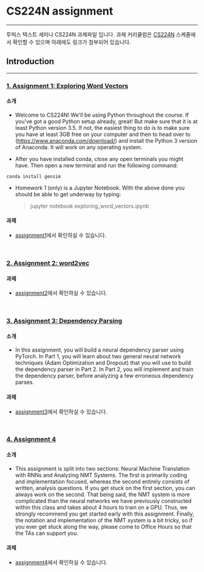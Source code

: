 # CS224N assignment
---------------

 투빅스 텍스트 세미나 CS224N 과제파일 입니다. 과제 커리큘럼은 [CS224N](https://web.stanford.edu/class/archive/cs/cs224n/cs224n.1194/index.html#schedule) 스케줄에서 확인할 수 있으며 아래에도 링크가 첨부되어 있습니다. 
<br/>

## Introduction
---------------
### [1. Assignment 1: Exploring Word Vectors](https://web.stanford.edu/class/archive/cs/cs224n/cs224n.1194/assignments/a1_preview/exploring_word_vectors.html)
#### 소개
- Welcome to CS224N! We'll be using Python throughout the course. If you've got a good Python setup already, great! But make sure that it is at least Python version 3.5. If not, the easiest thing to do is to make sure you have at least 3GB free on your computer and then to head over to (https://www.anaconda.com/download/) and install the Python 3 version of Anaconda. It will work on any operating system. 

- After you have installed conda, close any open terminals you might have. Then open a new terminal and run the following command:

```
conda install gensim
```
- Homework 1 (only) is a Jupyter Notebook. With the above done you should be able to get underway by typing:

  > jupyter notebook exploring_word_vectors.ipynb
  
#### 과제
- [assignment1](https://github.com/Tobigs-team/Text-Seminar/tree/master/assignment/assignment1)에서 확인하실 수 있습니다.
<br/>

### [2. Assignment 2: word2vec](https://web.stanford.edu/class/archive/cs/cs224n/cs224n.1194/assignments/a2.pdf)
#### 과제
- [assignment2](https://github.com/Tobigs-team/Text-Seminar/tree/master/assignment/assignment2)에서 확인하실 수 있습니다.
<br/>

### [3. Assignment 3: Dependency Parsing](https://web.stanford.edu/class/archive/cs/cs224n/cs224n.1194/assignments/a3.pdf)
#### 소개
- In this assignment, you will build a neural dependency parser using PyTorch. In Part 1, you will learn
about two general neural network techniques (Adam Optimization and Dropout) that you will use to build
the dependency parser in Part 2. In Part 2, you will implement and train the dependency parser, before
analyzing a few erroneous dependency parses.

#### 과제
- [assignment3](https://github.com/Tobigs-team/Text-Seminar/tree/master/assignment/assignment3)에서 확인하실 수 있습니다.
<br/>

### [4. Assignment 4](https://web.stanford.edu/class/archive/cs/cs224n/cs224n.1194/assignments/a4.pdf)
#### 소개
- This assignment is split into two sections: Neural Machine Translation with RNNs and Analyzing NMT
Systems. The first is primarily coding and implementation focused, whereas the second entirely consists
of written, analysis questions. If you get stuck on the first section, you can always work on the second.
That being said, the NMT system is more complicated than the neural networks we have previously constructed within this class and takes about 4 hours to train on a GPU. Thus, we strongly recommend you
get started early with this assignment. Finally, the notation and implementation of the NMT system is a
bit tricky, so if you ever get stuck along the way, please come to Office Hours so that the TAs can support you.

#### 과제
- [assignment4](https://github.com/Tobigs-team/Text-Seminar/tree/master/assignment/assignment4)에서 확인하실 수 있습니다.
